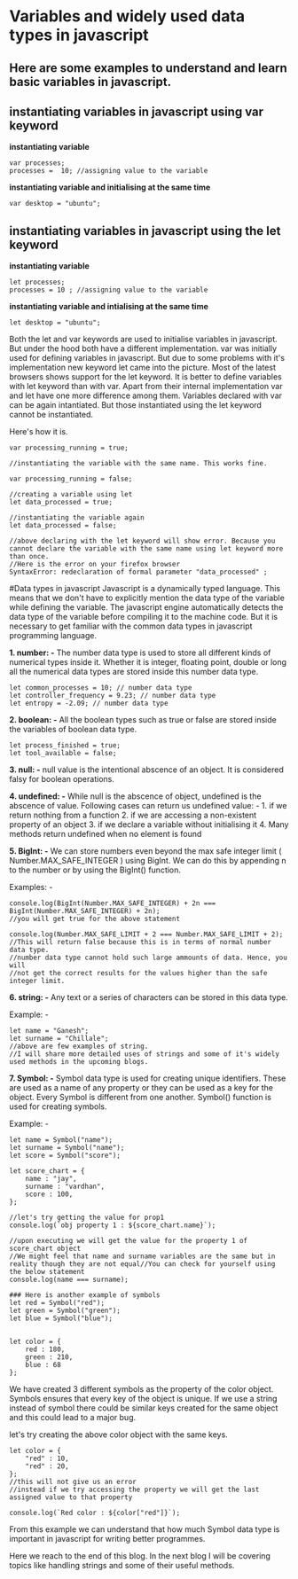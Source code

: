 # Variables and widely used data types in javascript

## Here are some examples to understand and learn basic variables in javascript.

## instantiating variables in javascript using var keyword

**instantiating variable**
``` 
var processes;
processes =  10; //assigning value to the variable
```

**instantiating variable and initialising at the same time**
```
var desktop = "ubuntu";
```

## instantiating variables in javascript using the let keyword

**instantiating variable**
```
let processes;
processes = 10 ; //assigning value to the variable
```

**instantiating variable and intialising at the same time**
```
let desktop = "ubuntu"; 
```
Both the let and var keywords are used to initialise variables in javascript. But under the hood both have a different implementation. var was initially used for defining variables in javascript. But due to some problems with it's implementation new keyword let came into the picture. Most of the latest browsers shows support for the let keyword. It is better to define variables with let keyword than with var. Apart from their internal implementation var and let have one more difference among them. Variables declared with var can be again intantiated. But those instantiated using the let keyword cannot be instantiated.

Here's how it is.
```
var processing_running = true;

//instantiating the variable with the same name. This works fine.

var processing_running = false;

//creating a variable using let
let data_processed = true;

//instantiating the variable again
let data_processed = false;

//above declaring with the let keyword will show error. Because you cannot declare the variable with the same name using let keyword more than once.
//Here is the error on your firefox browser
SyntaxError: redeclaration of formal parameter "data_processed" ;
```

#Data types in javascript
Javascript is a dynamically typed language. This means that we don't have to explicitly mention the data type of the variable while defining the variable. The javascript engine automatically detects the data type of the variable before compiling it to the machine code. But it is necessary to get familiar with the common data types in javascript programming language.

**1. number: -**
	The number data type is used to store all different kinds of numerical types inside it. Whether it is integer, floating point, double or long all the numerical data types are stored inside this number data type.
```
let common_processes = 10; // number data type
let controller_frequency = 9.23; // number data type
let entropy = -2.09; // number data type
```
**2. boolean: -**
	All the boolean types such as true or false are stored inside the variables of boolean data type.
```
let process_finished = true;
let tool_available = false;
```
**3. null: -**
	null value is the intentional abscence of an object. It is considered falsy for boolean operations.

**4. undefined: -**
	While null is the abscence of object, undefined is the abscence of value. 
	Following cases can return us undefined value: -
		1. if we return nothing from a function
		2. if we are accessing a non-existent property of an object
		3. if we declare a variable without initialising it
		4. Many methods return undefined when no element is found

**5. BigInt: -**
	We can store numbers even beyond the max safe integer limit ( Number.MAX_SAFE_INTEGER ) using BigInt. We can do this by appending n to the number or by using the BigInt() function.

Examples: -
```
console.log(BigInt(Number.MAX_SAFE_INTEGER) + 2n === BigInt(Number.MAX_SAFE_INTEGER) + 2n);
//you will get true for the above statement

console.log(Number.MAX_SAFE_LIMIT + 2 === Number.MAX_SAFE_LIMIT + 2);
//This will return false because this is in terms of normal number data type.
//number data type cannot hold such large ammounts of data. Hence, you will
//not get the correct results for the values higher than the safe integer limit.
```

**6. string: -**
	Any text or a series of characters can be stored in this data type.

Example: -
```
let name = "Ganesh";
let surname = "Chillale";
//above are few examples of string. 
//I will share more detailed uses of strings and some of it's widely used methods in the upcoming blogs.
```

**7. Symbol: -**
	Symbol data type is used for creating unique identifiers. These are used as a name of any property or they can be used as a key for the object. Every Symbol is different from one another. Symbol() function is used for creating symbols.

Example: -	
```
let name = Symbol("name");
let surname = Symbol("name");
let score = Symbol("score");

let score_chart = {
	name : "jay",
	surname : "vardhan",
	score : 100,
};

//let's try getting the value for prop1
console.log(`obj property 1 : ${score_chart.name}`);

//upon executing we will get the value for the property 1 of score_chart object
//We might feel that name and surname variables are the same but in reality though they are not equal//You can check for yourself using the below statement
console.log(name === surname);

### Here is another example of symbols 
let red = Symbol("red");
let green = Symbol("green");
let blue = Symbol("blue");


let color = {
	red : 180,
	green : 210,
	blue : 68
};
```

We have created 3 different symbols as the property of the color object. Symbols ensures that every key of the object is unique. If we use a string instead of symbol there could be similar keys created for the same object and this could lead to a major bug.

let's try creating the above color object with the same keys.
```
let color = {
	"red" : 10,
	"red" : 20,
};
//this will not give us an error
//instead if we try accessing the property we will get the last assigned value to that property

console.log(`Red color : ${color["red"]}`);
```
From this example we can understand that how much Symbol data type is important in javascript for writing better programmes.

Here we reach to the end of this blog.
In the next blog I will be covering topics like handling strings and some of their useful methods.
